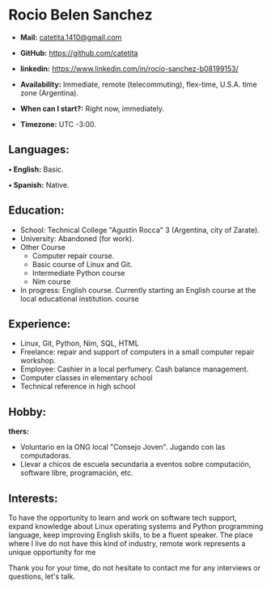 **Rocio Belen Sanchez**
==================



* **Mail:**               catetita.1410@gmail.com
* **GitHub:**             https://github.com/catetita    
* **linkedin:**           https://www.linkedin.com/in/rocio-sanchez-b08199153/
                                                                              
* **Availability:**    Immediate, remote (telecommuting), flex-time, U.S.A. time zone (Argentina).
* **When can I start?:**  Right now, immediately.
* **Timezone:**           UTC -3:00.


**Languages:**
----

**• English:**          Basic.

**• Spanish:**          Native.


**Education:**
------

* School: Technical College "Agustín Rocca" 3 (Argentina, city of Zarate).
* University: Abandoned (for work).
* Other Course
    * Computer repair course.
    * Basic course of Linux and Git.
    * Intermediate Python course
    * Nim course
* In progress: English course. Currently starting an English course at the local educational institution.
course

**Experience:**
-------

* Linux, Git, Python, Nim, SQL, HTML
* Freelance: repair and support of computers in a small computer repair workshop.
* Employee: Cashier in a local perfumery. Cash balance management.
* Computer classes in elementary school
* Technical reference in high school

  

**Hobby:**
-------

**thers:**  
* Voluntario en la ONG local "Consejo Joven". Jugando con las computadoras.
* Llevar a chicos de escuela secundaria a eventos sobre computación, software libre, programación, etc.
  
**Interests:**
---------

To have the opportunity to learn and work on software tech support,
expand knowledge about Linux operating systems and Python programming language,
keep improving English skills, to be a fluent speaker.
The place where I live do not have this kind of industry, remote work represents a unique opportunity for me


Thank you for your time, do not hesitate to contact me for any interviews or questions, let's talk.

